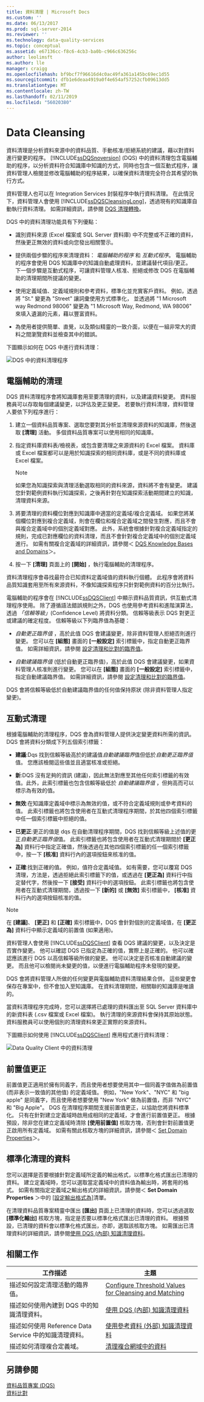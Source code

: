 ```yaml
---
title: 資料清理 | Microsoft Docs
ms.custom: ''
ms.date: 06/13/2017
ms.prod: sql-server-2014
ms.reviewer: ''
ms.technology: data-quality-services
ms.topic: conceptual
ms.assetid: e67136cc-f8c6-4cb3-ba0b-c966c636256c
author: leolimsft
ms.author: lle
manager: craigg
ms.openlocfilehash: bf9bcf7f96616d4c0ac49fa361a145bc69ec1d55
ms.sourcegitcommit: dfb1e6deaa4919a0f4e654af57252cfb09613dd5
ms.translationtype: MT
ms.contentlocale: zh-TW
ms.lasthandoff: 02/11/2019
ms.locfileid: "56020380"
---
```

# <a name="data-cleansing"></a>Data Cleansing
  資料清理是分析資料來源中的資料品質、手動核准/拒絕系統的建議，藉以對資料進行變更的程序。 [!INCLUDE[ssDQSnoversion](../includes/ssdqsnoversion-md.md)] (DQS) 中的資料清理包含電腦輔助的程序，以分析資料符合知識庫中知識的方式，同時也包含一個互動式程序，讓資料管理人檢閱並修改電腦輔助的程序結果，以確保資料清理完全符合其希望的執行方式。  
  
 資料管理人也可以在 Integration Services 封裝程序中執行資料清理。 在此情況下，資料管理人會使用 [!INCLUDE[ssDQSCleansingLong](../includes/ssdqscleansinglong-md.md)]，透過現有的知識庫自動執行資料清理。 如需詳細資訊，請參閱 [DQS 清理轉換](../integration-services/data-flow/transformations/dqs-cleansing-transformation.md)。  
  
 DQS 中的資料清理功能具有下列優點：  
  
-   識別資料來源 (Excel 檔案或 SQL Server 資料庫) 中不完整或不正確的資料，然後更正無效的資料或向您發出相關警示。  
  
-   提供兩個步驟的程序來清理資料： *電腦輔助的程序* 和 *互動式程序*。 電腦輔助的程序會使用 DQS 知識庫中的知識自動處理資料，並建議替代項目/更正。 下一個步驟是互動式程序，可讓資料管理人核准、拒絕或修改 DQS 在電腦輔助的清理期間所提議的變更。  
  
-   使用定義域值、定義域規則和參考資料，標準化並充實客戶資料。 例如，透過將 "St." 變更為 "Street" 讓詞彙使用方式標準化， 並透過將 "1 Microsoft way Redmond 98006" 變更為 "1 Microsoft Way, Redmond, WA 98006" 來填入遺漏的元素，藉以豐富資料。  
  
-   為使用者提供簡單、直覺，以及類似精靈的一致介面，以便在一組非常大的資料之間瀏覽資料並檢查其中的錯誤。  
  
 下圖顯示如何在 DQS 中進行資料清理：  
  
 ![DQS 中的資料清理程序](../../2014/data-quality-services/media/dqs-cleansingprocess.gif "DQS 中的資料清理程序")  
  
##  <a name="ComputerAssisted"></a> 電腦輔助的清理  
 DQS 資料清理程序會將知識庫套用至要清理的資料，以及建議資料變更。 資料服務員可以存取每個建議變更，以評估及更正變更。 若要執行資料清理，資料管理人要依下列程序進行：  
  
1.  建立一個資料品質專案、選取您要對其分析並清理來源資料的知識庫，然後選取 **[清理]** 活動。 多個資料品質專案可以使用相同的知識庫。  
  
2.  指定資料庫資料表/檢視表，或包含要清理之來源資料的 Excel 檔案。 資料庫或 Excel 檔案都可以是用於知識探索的相同資料庫，或是不同的資料庫或 Excel 檔案。  
  
    > [!NOTE]  
    >  如果您為知識探索與清理活動選取相同的資料來源，資料將不會有變更。 建議您針對範例資料執行知識探索，之後再針對在知識探索活動期間建立的知識，清理資料來源。  
  
3.  將要清理的資料欄位對應到知識庫中適當的定義域/複合定義域。 如果您將某個欄位對應到複合定義域，則會在欄位和複合定義域之間發生對應，而且不會與複合定義域中的個別定義域對應。 此外，系統會根據針對複合定義域指定的規則，完成已對應欄位的資料清理，而且不會針對複合定義域中的個別定義域進行。 如需有關複合定義域的詳細資訊，請參閱＜ [DQS Knowledge Bases and Domains](../../2014/data-quality-services/dqs-knowledge-bases-and-domains.md)＞。  
  
4.  按一下 **[清理]** 頁面上的 **[開始]** ，執行電腦輔助的清理程序。  
  
 資料清理程序會尋找最符合已知資料定義域值的資料執行個體。 此程序會將資料品質知識套用至所有來源資料，不像知識探索程序只針對範例資料的百分比執行。  
  
 電腦輔助的程序會在 [!INCLUDE[ssDQSClient](../includes/ssdqsclient-md.md)] 中顯示資料品質資訊，供互動式清理程序使用。 除了遵循語法錯誤規則之外，DQS 也使用參考資料和進階演算法，透過 *「信賴等級」*(Confidence Level) 將資料分類。 信賴等級表示 DQS 對更正或建議的確定程度。 信賴等級以下列臨界值為基礎：  
  
-   *自動更正臨界值* ，高於此值 DQS 會建議變更，除非資料管理人拒絕否則進行變更。 您可以在 **[組態]** 畫面的 **[一般設定]** 索引標籤中，指定自動更正臨界值。 如需詳細資訊，請參閱 [設定清理和比對的臨界值](../../2014/data-quality-services/configure-threshold-values-for-cleansing-and-matching.md)。  
  
-   *自動建議臨界值* (低於自動更正臨界值)，高於此值 DQS 會建議變更，如果資料管理人核准則進行變更。 您可以在 **[組態]** 畫面的 **[一般設定]** 索引標籤中，指定自動建議臨界值。 如需詳細資訊，請參閱 [設定清理和比對的臨界值](../../2014/data-quality-services/configure-threshold-values-for-cleansing-and-matching.md)。  
  
 DQS 會將信賴等級低於自動建議臨界值的任何值保持原狀 (除非資料管理人指定變更)。  
  
##  <a name="Interactive"></a> 互動式清理  
 根據電腦輔助的清理程序，DQS 會為資料管理人提供決定變更資料所需的資訊。 DQS 會將資料分類成下列五個索引標籤：  
  
-   **建議**:Dqs 找到信賴等級高於的建議值*自動建議臨界*值但低於*自動更正臨界值*值。 您應該檢閱這些值並且適當核准或拒絕。  
  
-   **新**:DQS 沒有足夠的資訊 (建議)，因此無法對應至其他任何索引標籤的有效值。此外，此索引標籤也包含信賴等級低於 *自動建議臨界值* ，但夠高而可以標示為有效的值。  
  
-   **無效**:在知識庫定義域中標示為無效的值，或不符合定義域規則或參考資料的值。 此索引標籤也將包含使用者在互動式清理程序期間，於其他四個索引標籤中任一個索引標籤中拒絕的值。  
  
-   **已更正**:更正的值是 dqs 在自動清理程序期間，DQS 找到信賴等級上述值的更正*自動更正臨界值*值。 此索引標籤也將包含使用者在互動式清理期間於 **[更正為]** 資料行中指定正確值，然後透過在其他四個索引標籤的任一個索引標籤中，按一下 **[核准]** 資料行內的選項按鈕來核准的值。  
  
-   **正確**:找到正確的值。 例如，值符合定義域值。 如有需要，您可以覆寫 DQS 清理，方法是，透過拒絕此索引標籤下的值，或透過在 **[更正為]** 資料行中指定替代字，然後按一下 **[接受]** 資料行中的選項按鈕。 此索引標籤也將包含使用者在互動式清理期間，透過按一下 **[新的]** 或 **[無效]** 索引標籤中， **[核准]** 資料行內的選項按鈕核准的值。  
  
> [!NOTE]  
>  在 **[建議]**、 **[更正]** 和 **[正確]** 索引標籤中，DQS 會針對個別的定義域值，在 **[更正為]** 資料行中顯示定義域的前置值 (如果適用)。  
  
 資料管理人會使用 [!INCLUDE[ssDQSClient](../includes/ssdqsclient-md.md)] 查看 DQS 建議的變更，以及決定是否實作變更。 他可以確認 DQS 已指定為正確的值，實際上是正確的。 他可以確認應該進行 DQS 以高信賴等級所做的變更。 他可以決定是否核准自動建議的變更。 而且他可以檢閱尚未變更的值，以便進行電腦輔助程序未發現的變更。  
  
 DQS 會將資料管理人所做的任何變更與電腦輔助資料清理結果合併。 這些變更會保存在專案中，但不會加入至知識庫。 在資料清理期間，相關聯的知識庫是唯讀的。  
  
 當資料清理程序完成時，您可以選擇將已處理的資料匯出至 SQL Server 資料庫中的新資料表 (.csv 檔案或 Excel 檔案)。 執行清理的來源資料會保持其原始狀態。 資料服務員可以使用個別的清理資料來更正實際的來源資料。  
  
 下圖顯示如何使用 [!INCLUDE[ssDQSClient](../includes/ssdqsclient-md.md)] 應用程式進行資料清理：  
  
 ![Data Quality Client 中的資料清理](../../2014/data-quality-services/media/dqs-cleansingindqsclient.gif "Data Quality Client 中的資料清理")  
  
##  <a name="Leading"></a> 前置值更正  
 前置值更正適用於擁有同義字，而且使用者想要使用其中一個同義字值做為前置值 (而非表示一致值的其他值) 的定義域值。 例如，"New York"、"NYC" 和 "big apple" 是同義字，而且使用者想要使用 "New York" 做為前置值，而非 "NYC" 和 "Big Apple"。 DQS 在清理程序期間支援前置值更正，以協助您將資料標準化。 只有在針對建立定義域時啟用成相同的定義域，才會進行前置值更正。 根據預設，除非您在建立定義域時清除 **[使用前置值]** 核取方塊，否則會針對前置值更正啟用所有定義域。 如需有關此核取方塊的詳細資訊，請參閱＜ [Set Domain Properties](../../2014/data-quality-services/set-domain-properties.md)＞。  
  
##  <a name="Standardize"></a> 標準化清理的資料  
 您可以選擇是否要根據針對定義域所定義的輸出格式，以標準化格式匯出已清理的資料。 建立定義域時，您可以選取當定義域中的資料值為輸出時，將套用的格式。 如需有關指定定義域之輸出格式的詳細資訊，請參閱＜ **Set Domain Properties** ＞中的 [[設定輸出格式為]](../../2014/data-quality-services/set-domain-properties.md)清單。  
  
 在清理資料品質專案精靈中匯出 **[匯出]** 頁面上已清理的資料時，您可以透過選取 **[標準化輸出]** 核取方塊，指定是否要以標準化格式匯出已清理的資料。 根據預設，已清理的資料會以標準化格式匯出，亦即，選取該核取方塊。 如需匯出已清理資料的詳細資訊，請參閱[使用 DQS &#40;內部&#41; 知識清理資料](../../2014/data-quality-services/cleanse-data-using-dqs-internal-knowledge.md)。  
  
##  <a name="Related"></a> 相關工作  
  
|工作描述|主題|  
|----------------------|-----------|  
|描述如何設定清理活動的臨界值。|[Configure Threshold Values for Cleansing and Matching](../../2014/data-quality-services/configure-threshold-values-for-cleansing-and-matching.md)|  
|描述如何使用內建到 DQS 中的知識清理資料。|[使用 DQS &#40;內部&#41; 知識清理資料](../../2014/data-quality-services/cleanse-data-using-dqs-internal-knowledge.md)|  
|描述如何使用 Reference Data Service 中的知識清理資料。|[使用參考資料 &#40;外部&#41; 知識清理資料](../../2014/data-quality-services/cleanse-data-using-reference-data-external-knowledge.md)|  
|描述如何清理複合定義域。|[清理複合網域中的資料](../../2014/data-quality-services/cleanse-data-in-a-composite-domain.md)|  
  
## <a name="see-also"></a>另請參閱  
 [資料品質專案 &#40;DQS&#41;](../../2014/data-quality-services/data-quality-projects-dqs.md)   
 [資料比對](../../2014/data-quality-services/data-matching.md)  
  
  
